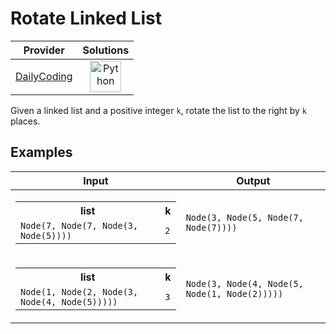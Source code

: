 # Rotate Linked List

<!-- INFO TABLE BEGIN -->

| Provider                                              | Solutions                                                                                                                                        |
| :---------------------------------------------------: | :----------------------------------------------------------------------------------------------------------------------------------------------: |
| [DailyCoding](../../../docs/providers/DailyCoding.md) | [<img src="https://res.cloudinary.com/rascaltwo/image/upload/v1631924087/python_xzdlti.svg" alt="Python" title="Python" width="50" />](solve.py) |

<!-- INFO TABLE END -->

Given a linked list and a positive integer `k`, rotate the list to the right by `k` places.

## Examples

| Input                                                                                                                      | Output                                        |
| -------------------------------------------------------------------------------------------------------------------------- | --------------------------------------------- |
| <table><tr><th>list</th><th>k</th></tr><tr><td>`Node(7, Node(7, Node(3, Node(5))))`</td><td>`2`</td></tr></table>          | `Node(3, Node(5, Node(7, Node(7))))`          |
| <table><tr><th>list</th><th>k</th></tr><tr><td>`Node(1, Node(2, Node(3, Node(4, Node(5)))))`</td><td>`3`</td></tr></table> | `Node(3, Node(4, Node(5, Node(1, Node(2)))))` |
